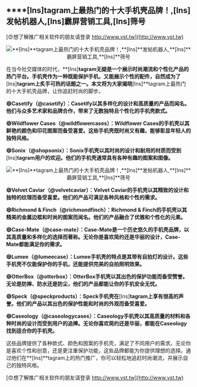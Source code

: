 ## ****[Ins]**tagram上最热门的十大手机壳品牌！,**[Ins]**发帖机器人,**[Ins]**霸屏营销工具,**[Ins]**筛号**

[😍想了解推广相关软件的朋友请登录 http://www.vst.tw](http://www.vst.tw)

 <center><img src="https://vst.tw/MP4/tuiguang/png/5.png" alt="**[Ins]**tagram上最热门的十大手机壳品牌！,**[Ins]**发帖机器人,**[Ins]**霸屏营销工具,**[Ins]**筛号"></center>

在当今社交媒体的时代，**[Ins]**tagram无疑是一个展示时尚潮流和个性化产品的热门平台。手机壳作为一种既能保护手机，又能展示个性的配件，自然成为了**[Ins]**tagram上炙手可热的话题之一。本文将为大家揭晓**[Ins]**tagram上最热门的十大手机壳品牌，让你追赶时尚的脚步。

**😄Casetify（@casetify）：Casetify以其多样化的设计和高质量的产品而闻名。他们与众多艺术家和品牌合作，带来了无数独特且个性化的手机壳款式。**

**😄Wildflower Cases（@wildflowercases）：Wildflower Cases的手机壳以其鲜艳的颜色和印花图案而备受喜爱。这些手机壳既时尚又有趣，能够彰显年轻人的独特风格。**

**😄Sonix（@shopsonix）：Sonix手机壳以其时尚的设计和耐用的材质而受到**[Ins]**tagram用户的欢迎。他们的手机壳通常具有各种有趣的图案和图像。**

 <center><img src="https://vst.tw/MP4/tuiguang/png/5.png" alt="**[Ins]**tagram上最热门的十大手机壳品牌！,**[Ins]**发帖机器人,**[Ins]**霸屏营销工具,**[Ins]**筛号"></center>

**😄Velvet Caviar（@velvetcaviar）：Velvet Caviar的手机壳以其精致的设计和独特的纹理而备受喜爱。他们的产品可满足各种风格和个性的需求。**

**😄Richmond & Finch（@richmondfinch）：Richmond & Finch的手机壳以其精美的金属边框和时尚的图案而闻名。他们的产品融合了优雅和个性化的元素。**

**😄Case-Mate（@case-mate）：Case-Mate是一个历史悠久的手机壳品牌，以其高质量和多样化的选择而著称。无论你是喜欢简约还是华丽的设计，Case-Mate都能满足你的需求。**

**😄Lumee（@lumeecase）：Lumee手机壳的特点是其带有自拍灯的设计。这些手机壳不仅能保护你的手机，还能提供完美的自拍照明效果。**

**😄OtterBox（@otterbox）：OtterBox手机壳以其出色的保护功能而备受赞誉。无论是防摔、防水还是防尘，他们的产品都能让你的手机安全无忧。**

**😄Speck（@speckproducts）：Speck手机壳在**[Ins]**tagram上享有很高的声誉。他们的产品以其出色的保护性能和时尚的外观而备受喜爱。**

**😄Caseology（@caseologycases）：Caseology手机壳以其高质量的材料和各种时尚的设计而受到用户的追捧。无论你喜欢简约还是华丽，都能在Caseology找到适合你的手机壳。**

这些品牌提供了各种款式、颜色和图案的手机壳，满足了不同用户的需求。无论你是喜欢个性和创意，还是更注重保护功能，这些品牌都能为你提供理想的选择。通过他们在**[Ins]**tagram上的热门推广，你可以轻松地追赶时尚潮流，并展示自己的独特风格。

[😍想了解推广相关软件的朋友请登录 http://www.vst.tw](http://www.vst.tw)



